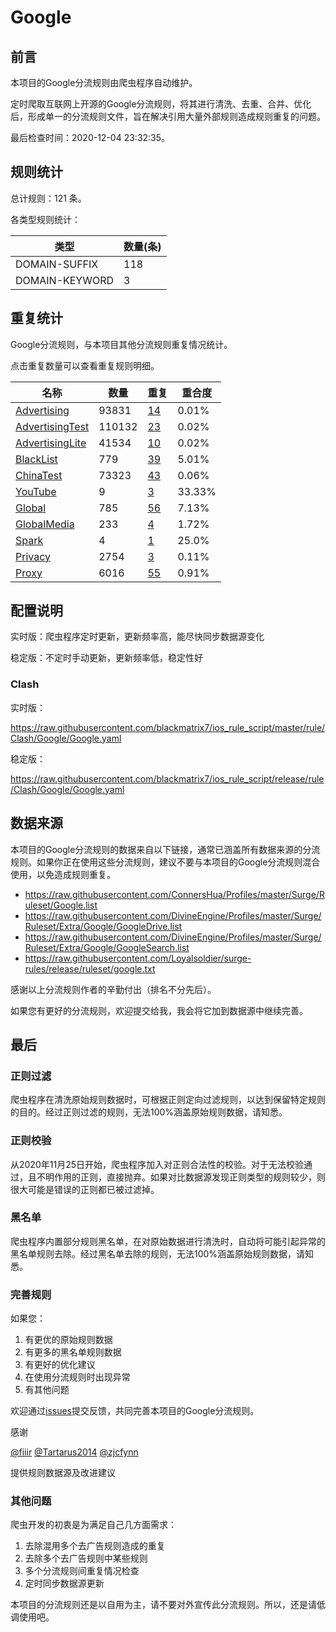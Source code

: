 # Google

## 前言

本项目的Google分流规则由爬虫程序自动维护。

定时爬取互联网上开源的Google分流规则，将其进行清洗、去重、合并、优化后，形成单一的分流规则文件，旨在解决引用大量外部规则造成规则重复的问题。




最后检查时间：2020-12-04 23:32:35。

## 规则统计

总计规则：121 条。

各类型规则统计：

| 类型 | 数量(条) |
| ---- | ---- |
| DOMAIN-SUFFIX | 118 |
| DOMAIN-KEYWORD | 3 |
## 重复统计

Google分流规则，与本项目其他分流规则重复情况统计。

点击重复数量可以查看重复规则明细。

| 名称 | 数量 | 重复 | 重合度 |
| ---- | ---- | ---- | ------ |
|  [Advertising](https://github.com/blackmatrix7/ios_rule_script/tree/master/rule/Clash/Advertising)    | 93831   | [14](https://github.com/blackmatrix7/ios_rule_script/tree/master/rule/Clash/Google/Repeat.list)   |   0.01% |
|  [AdvertisingTest](https://github.com/blackmatrix7/ios_rule_script/tree/master/rule/Clash/AdvertisingTest)    | 110132   | [23](https://github.com/blackmatrix7/ios_rule_script/tree/master/rule/Clash/Google/Repeat.list)   |   0.02% |
|  [AdvertisingLite](https://github.com/blackmatrix7/ios_rule_script/tree/master/rule/Clash/AdvertisingLite)    | 41534   | [10](https://github.com/blackmatrix7/ios_rule_script/tree/master/rule/Clash/Google/Repeat.list)   |   0.02% |
|  [BlackList](https://github.com/blackmatrix7/ios_rule_script/tree/master/rule/Clash/BlackList)    | 779   | [39](https://github.com/blackmatrix7/ios_rule_script/tree/master/rule/Clash/Google/Repeat.list)   |   5.01% |
|  [ChinaTest](https://github.com/blackmatrix7/ios_rule_script/tree/master/rule/Clash/ChinaTest)    | 73323   | [43](https://github.com/blackmatrix7/ios_rule_script/tree/master/rule/Clash/Google/Repeat.list)   |   0.06% |
|  [YouTube](https://github.com/blackmatrix7/ios_rule_script/tree/master/rule/Clash/YouTube)    | 9   | [3](https://github.com/blackmatrix7/ios_rule_script/tree/master/rule/Clash/Google/Repeat.list)   |   33.33% |
|  [Global](https://github.com/blackmatrix7/ios_rule_script/tree/master/rule/Clash/Global)    | 785   | [56](https://github.com/blackmatrix7/ios_rule_script/tree/master/rule/Clash/Google/Repeat.list)   |   7.13% |
|  [GlobalMedia](https://github.com/blackmatrix7/ios_rule_script/tree/master/rule/Clash/GlobalMedia)    | 233   | [4](https://github.com/blackmatrix7/ios_rule_script/tree/master/rule/Clash/Google/Repeat.list)   |   1.72% |
|  [Spark](https://github.com/blackmatrix7/ios_rule_script/tree/master/rule/Clash/Spark)    | 4   | [1](https://github.com/blackmatrix7/ios_rule_script/tree/master/rule/Clash/Google/Repeat.list)   |   25.0% |
|  [Privacy](https://github.com/blackmatrix7/ios_rule_script/tree/master/rule/Clash/Privacy)    | 2754   | [3](https://github.com/blackmatrix7/ios_rule_script/tree/master/rule/Clash/Google/Repeat.list)   |   0.11% |
|  [Proxy](https://github.com/blackmatrix7/ios_rule_script/tree/master/rule/Clash/Proxy)    | 6016   | [55](https://github.com/blackmatrix7/ios_rule_script/tree/master/rule/Clash/Google/Repeat.list)   |   0.91% |
## 配置说明

实时版：爬虫程序定时更新，更新频率高，能尽快同步数据源变化

稳定版：不定时手动更新，更新频率低，稳定性好

### Clash 
实时版：

https://raw.githubusercontent.com/blackmatrix7/ios_rule_script/master/rule/Clash/Google/Google.yaml

稳定版：

https://raw.githubusercontent.com/blackmatrix7/ios_rule_script/release/rule/Clash/Google/Google.yaml

## 数据来源

本项目的Google分流规则的数据来自以下链接，通常已涵盖所有数据来源的分流规则。如果你正在使用这些分流规则，建议不要与本项目的Google分流规则混合使用，以免造成规则重复。

- https://raw.githubusercontent.com/ConnersHua/Profiles/master/Surge/Ruleset/Google.list
- https://raw.githubusercontent.com/DivineEngine/Profiles/master/Surge/Ruleset/Extra/Google/GoogleDrive.list
- https://raw.githubusercontent.com/DivineEngine/Profiles/master/Surge/Ruleset/Extra/Google/GoogleSearch.list
- https://raw.githubusercontent.com/Loyalsoldier/surge-rules/release/ruleset/google.txt


感谢以上分流规则作者的辛勤付出（排名不分先后）。

如果您有更好的分流规则，欢迎提交给我，我会将它加到数据源中继续完善。

## 最后

### 正则过滤

爬虫程序在清洗原始规则数据时，可根据正则定向过滤规则，以达到保留特定规则的目的。经过正则过滤的规则，无法100%涵盖原始规则数据，请知悉。

### 正则校验

从2020年11月25日开始，爬虫程序加入对正则合法性的校验。对于无法校验通过，且不明作用的正则，直接抛弃。如果对比数据源发现正则类型的规则较少，则很大可能是错误的正则都已被过滤掉。

### 黑名单

爬虫程序内置部分规则黑名单，在对原始数据进行清洗时，自动将可能引起异常的黑名单规则去除。经过黑名单去除的规则，无法100%涵盖原始规则数据，请知悉。

### 完善规则

如果您：

1. 有更优的原始规则数据
2. 有更多的黑名单规则数据
3. 有更好的优化建议
4. 在使用分流规则时出现异常
5. 有其他问题

欢迎通过[issues](https://github.com/blackmatrix7/ios_rule_script/issues/new)提交反馈，共同完善本项目的Google分流规则。

感谢

[@fiiir](https://github.com/fiiir) [@Tartarus2014](https://github.com/Tartarus2014) [@zjcfynn](https://github.com/zjcfynn) 

提供规则数据源及改进建议

### 其他问题

爬虫开发的初衷是为满足自己几方面需求：

1. 去除混用多个去广告规则造成的重复
2. 去除多个去广告规则中某些规则
3. 多个分流规则间重复情况检查
4. 定时同步数据源更新

本项目的分流规则还是以自用为主，请不要对外宣传此分流规则。所以，还是请低调使用吧。